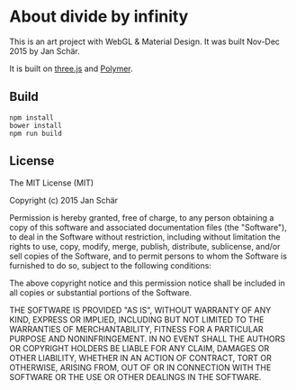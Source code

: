 # About divide by infinity

This is an art project with WebGL & Material Design. It was built Nov-Dec 2015 by Jan Schär.

It is built on [three.js](http://threejs.org) and [Polymer](https://www.polymer-project.org).

## Build

    npm install
    bower install
    npm run build

## License

The MIT License (MIT)

Copyright (c) 2015 Jan Schär

Permission is hereby granted, free of charge, to any person obtaining a copy of this software and associated documentation files (the "Software"), to deal in the Software without restriction, including without limitation the rights to use, copy, modify, merge, publish, distribute, sublicense, and/or sell copies of the Software, and to permit persons to whom the Software is furnished to do so, subject to the following conditions:

The above copyright notice and this permission notice shall be included in all copies or substantial portions of the Software.

THE SOFTWARE IS PROVIDED "AS IS", WITHOUT WARRANTY OF ANY KIND, EXPRESS OR IMPLIED, INCLUDING BUT NOT LIMITED TO THE WARRANTIES OF MERCHANTABILITY, FITNESS FOR A PARTICULAR PURPOSE AND NONINFRINGEMENT. IN NO EVENT SHALL THE AUTHORS OR COPYRIGHT HOLDERS BE LIABLE FOR ANY CLAIM, DAMAGES OR OTHER LIABILITY, WHETHER IN AN ACTION OF CONTRACT, TORT OR OTHERWISE, ARISING FROM, OUT OF OR IN CONNECTION WITH THE SOFTWARE OR THE USE OR OTHER DEALINGS IN THE SOFTWARE.
